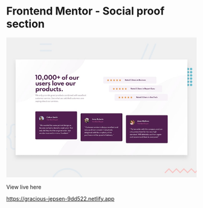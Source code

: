 # Frontend Mentor - Social proof section

![Design preview for the Social proof section coding challenge](./design/desktop-preview.jpg)

View live here

https://gracious-jepsen-9dd522.netlify.app
